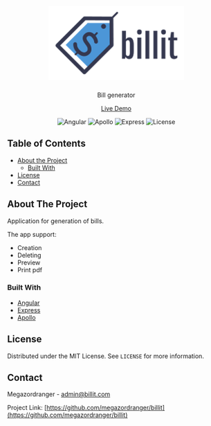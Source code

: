 <!-- PROJECT LOGO -->
<h1 align="center">
    <a href="https://github.com/megazordranger/billit" title="Billit">
        <img alt="billit logo" src="https://raw.githubusercontent.com/megazordranger/billit/master/client/billit/src/assets/img/logo.png"/>
    </a>
    <br />
</h1>
<p align="center">
    Bill generator
</p>
<p align="center">
    <a href="https://billit.tk/">Live Demo</a>
</p>



<!-- PROJECT SHIELDS -->
<div align="center">
    <img alt="Angular" src="https://img.shields.io/badge/client-angular-d32f2f" />
    <img alt="Apollo" src="https://img.shields.io/badge/api-apollo%20graphql-3f20ba" />
    <img alt="Express" src="https://img.shields.io/badge/server-express-brightgreen" />
    <img alt="License" src="https://img.shields.io/badge/license-MIT-green" />
</div>



<!-- TABLE OF CONTENTS -->
## Table of Contents

* [About the Project](#about-the-project)
  * [Built With](#built-with)
* [License](#license)
* [Contact](#contact)



<!-- ABOUT THE PROJECT -->
## About The Project

Application for generation of bills.

The app support:

*  Creation
*  Deleting
*  Preview
*  Print pdf

### Built With

* [Angular](https://angular.io/)
* [Express](https://expressjs.com/)
* [Apollo](https://www.apollographql.com/)



<!-- LICENSE -->
## License

Distributed under the MIT License. See `LICENSE` for more information.



<!-- CONTACT -->
## Contact

Megazordranger - admin@billit.com

Project Link: [https://github.com/megazordranger/billit](https://github.com/megazordranger/billit)